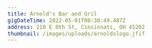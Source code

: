 ```yaml
---
title: Arnold's Bar and Gril
gigDateTime: 2022-05-01T00:30:49.487Z
address: 210 E 8th St, Cincinnati, OH 45202
thumbnail: /images/uploads/arnoldslogo.jfif
---
```


